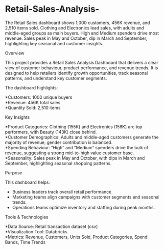 # Retail-Sales-Analysis-
The Retail Sales dashboard shows 1,000 customers, 456K revenue, and 2,510 items sold. Clothing and Electronics lead sales, with adults and middle-aged groups as main buyers. High and Medium spenders drive most revenue. Sales peak in May and October, dip in March and September, highlighting key seasonal and customer insights.

Overview

This project provides a Retail Sales Analysis Dashboard that delivers a clear view of customer behaviour, product performance, and revenue trends. It is designed to help retailers identify growth opportunities, track seasonal patterns, and understand key customer segments.  

The dashboard highlights:

*Customers: 1000 unique buyers  
*Revenue: 456K total sales  
*Quantity Sold: 2,510 items  

Key Insights

*Product Categories: Clothing (155K) and Electronics (156K) are top performers, with Beauty (143K) close behind.  
*Customer Demographics: Adults and middle-aged customers generate the majority of revenue; gender contribution is balanced.  
*Spending Behaviour: “High” and “Medium” spenders drive the bulk of revenue, suggesting a strong mid-to-high value customer base.  
*Seasonality: Sales peak in May and October, with dips in March and September, highlighting seasonal shopping patterns.  

Purpose

This dashboard helps:

- Business leaders track overall retail performance.  
- Marketing teams align campaigns with customer segments and seasonal trends.  
- Operations teams optimize inventory and staffing during peak months.
  
Tools & Technologies

*Data Source: Retail transaction dataset (csv)  
*Visualization Tool: Databricks  
*Metrics: Revenue, Customers, Units Sold, Product Categories, Spend Bands, Time Trends  

